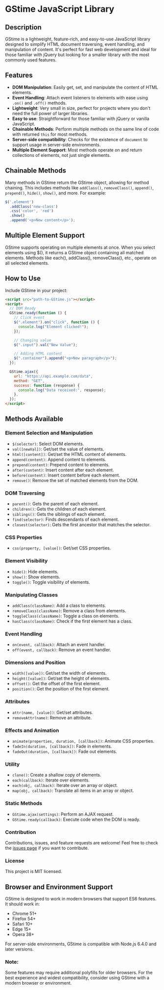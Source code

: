 # GStime JavaScript Library

## Description

GStime is a lightweight, feature-rich, and easy-to-use JavaScript library designed to simplify HTML document traversing, event handling, and manipulation of content. It's perfect for fast web development and ideal for those familiar with jQuery but looking for a smaller library with the most commonly used features.

## Features

- **DOM Manipulation**: Easily get, set, and manipulate the content of HTML elements.
- **Event Handling**: Attach event listeners to elements with ease using `.on()` and `.off()` methods.
- **Lightweight**: Very small in size, perfect for projects where you don't need the full power of larger libraries.
- **Easy to use**: Straightforward for those familiar with jQuery or vanilla JavaScript.
- **Chainable Methods**: Perform multiple methods on the same line of code with returned `this` for most methods.
- **Server-side compatibility**: Checks for the existence of `document` to support usage in server-side environments.
- **Multiple Element Support**: Most methods operate on and return collections of elements, not just single elements.

## Chainable Methods

Many methods in GStime return the GStime object, allowing for method chaining. This includes methods like `addClass()`, `removeClass()`, `append()`, `prepend()`, `hide()`, `show()`, and more. For example:

```javascript
$('.element')
  .addClass('new-class')
  .css('color', 'red')
  .show()
  .append('<p>New content</p>');
  ```

## Multiple Element Support
GStime supports operating on multiple elements at once. When you select elements using $(), it returns a GStime object containing all matched elements. Methods like each(), addClass(), removeClass(), etc., operate on all selected elements.

## How to Use

Include GStime in your project:

```html
<script src="path-to-GStime.js"></script>
<script>
  // DOM Ready
  GStime.ready(function () {
    // Click event
    $(".element").on("click", function () {
      console.log("Element clicked!");
    });

    // Changing value
    $(".input").val("New Value");

    // Adding HTML content
    $(".container").append("<p>New paragraph</p>");
  });

  GStime.ajax({
    url: "https://api.example.com/data",
    method: "GET",
    success: function (response) {
      console.log("Data received:", response);
    },
  });
</script>
```

## Methods Available

### Element Selection and Manipulation

- `$(selector)`: Select DOM elements.
- `val([newVal])`: Get/set the value of elements.
- `html([content])`: Get/set the HTML content of elements.
- `append(content)`: Append content to elements.
- `prepend(content)`: Prepend content to elements.
- `after(content)`: Insert content after each element.
- `before(content)`: Insert content before each element.
- `remove()`: Remove the set of matched elements from the DOM.

### DOM Traversing

- `parent()`: Gets the parent of each element.
- `children()`: Gets the children of each element.
- `siblings()`: Gets the siblings of each element.
- `find(selector)`: Finds descendants of each element.
- `closest(selector)`: Gets the first ancestor that matches the selector.

### CSS Properties

- `css(property, [value])`: Get/set CSS properties.

### Element Visibility

- `hide()`: Hide elements.
- `show()`: Show elements.
- `toggle()`: Toggle visibility of elements.

### Manipulating Classes

- `addClass(className)`: Add a class to elements.
- `removeClass(className)`: Remove a class from elements.
- `toggleClass(className)`: Toggle a class on elements.
- `hasClass(className)`: Check if the first element has a class.

### Event Handling

- `on(event, callback)`: Attach an event handler.
- `off(event, callback)`: Remove an event handler.

### Dimensions and Position

- `width([value])`: Get/set the width of elements.
- `height([value])`: Get/set the height of elements.
- `offset()`: Get the offset of the first element.
- `position()`: Get the position of the first element.

### Attributes

- `attr(name, [value])`: Get/set attributes.
- `removeAttr(name)`: Remove an attribute.

### Effects and Animation

- `animate(properties, duration, [callback])`: Animate CSS properties.
- `fadeIn(duration, [callback])`: Fade in elements.
- `fadeOut(duration, [callback])`: Fade out elements.

### Utility

- `clone()`: Create a shallow copy of elements.
- `each(callback)`: Iterate over elements.
- `each(obj, callback)`: Iterate over an array or object.
- `map(obj, callback)`: Translate all items in an array or object.

### Static Methods

- `GStime.ajax(settings)`: Perform an AJAX request.
- `GStime.ready(callback)`: Execute code when the DOM is ready.

### Contribution

Contributions, issues, and feature requests are welcome! Feel free to check the [issues page](#) if you want to contribute.

### License

This project is MIT licensed.

## Browser and Environment Support
GStime is designed to work in modern browsers that support ES6 features. It should work in:

- Chrome 51+
- Firefox 54+
- Safari 10+
- Edge 15+
- Opera 38+

For server-side environments, GStime is compatible with Node.js 6.4.0 and later versions.

### Note: 
Some features may require additional polyfills for older browsers. For the best experience and widest compatibility, consider using GStime with a modern browser or environment.